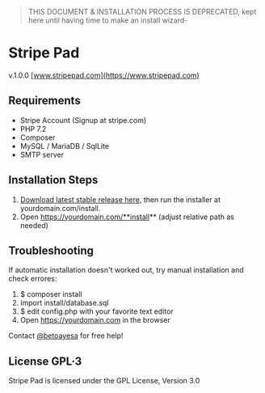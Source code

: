  > THIS DOCUMENT & INSTALLATION PROCESS IS DEPRECATED, kept here until having time to make an install wizard-
# Stripe Pad
v.1.0.0 
[www.stripepad.com](https://www.stripepad.com)
## Requirements
- Stripe Account (Signup at stripe.com)
- PHP 7.2
- Composer
- MySQL / MariaDB / SqlLite
- SMTP server

## Installation Steps

1. [Download latest stable release here](https://github.com/natzar/Stripe-Pad/releases), then run the installer at yourdomain.com/install.
2. Open https://yourdomain.com/**install** (adjust relative path as needed)

## Troubleshooting
If automatic installation doesn't worked out, try manual installation and check errores:

1. $ composer install
2. import install/database.sql
3. $ edit config.php with your favorite text editor
4. Open  https://yourdomain.com in the browser

Contact [@betoayesa](https://x.com/betoayesa) for free help!

## License GPL·3
Stripe Pad is licensed under the GPL License, Version 3.0 
